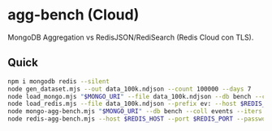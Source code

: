 
# agg-bench (Cloud)
MongoDB Aggregation vs RedisJSON/RediSearch (Redis Cloud con TLS).

## Quick
```bash
npm i mongodb redis --silent
node gen_dataset.mjs --out data_100k.ndjson --count 100000 --days 7
node load_mongo.mjs "$MONGO_URI" --file data_100k.ndjson --db bench --coll events
node load_redis.mjs --file data_100k.ndjson --prefix ev: --host $REDIS_HOST --port $REDIS_PORT --password $REDIS_PASSWORD
node mongo-agg-bench.mjs "$MONGO_URI" --db bench --coll events --iters 5 --workers 8 > mongo_agg.csv
node redis-agg-bench.mjs --host $REDIS_HOST --port $REDIS_PORT --password $REDIS_PASSWORD --index idx:events --iters 5 --workers 8 > redis_agg.csv
```
